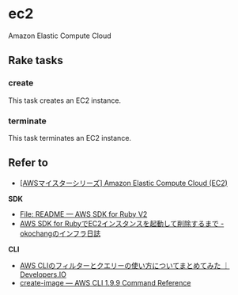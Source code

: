 # ec2

Amazon Elastic Compute Cloud

## Rake tasks

### create

This task creates an EC2 instance.

### terminate

This task terminates an EC2 instance.

## Refer to

* [[AWSマイスターシリーズ] Amazon Elastic Compute Cloud (EC2)](http://www.slideshare.net/AmazonWebServicesJapan/aws-amazon-elastic-compute-cloud-ec2)

**SDK**

* [File: README — AWS SDK for Ruby V2](http://docs.aws.amazon.com/sdkforruby/api/index.html#API_Clients__aws-sdk-core_gem_)
* [AWS SDK for RubyでEC2インスタンスを起動して削除するまで - okochangのインフラ日誌](http://okochang.hatenablog.jp/entry/2013/02/23/112737)

**CLI**

* [AWS CLIのフィルターとクエリーの使い方についてまとめてみた ｜ Developers.IO](http://dev.classmethod.jp/cloud/aws/aws-cli-filter-and-query-howto/)
* [create-image — AWS CLI 1.9.9 Command Reference](http://docs.aws.amazon.com/cli/latest/reference/ec2/create-image.html)
